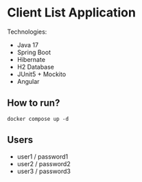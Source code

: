# Client List Application

Technologies:
* Java 17
* Spring Boot
* Hibernate
* H2 Database
* JUnit5 + Mockito
* Angular


## How to run?
`docker compose up -d`

## Users
* user1 / password1
* user2 / password2
* user3 / password3